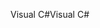 <span data-ttu-id="adfb1-101">Visual C#</span><span class="sxs-lookup"><span data-stu-id="adfb1-101">Visual C#</span></span>